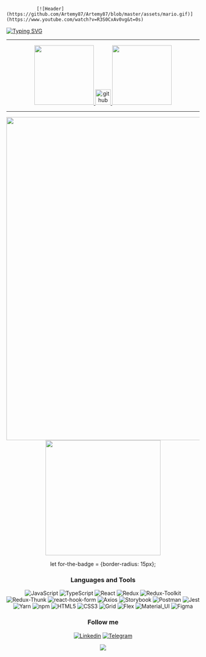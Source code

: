                [![Header](https://github.com/Artemy87/Artemy87/blob/master/assets/mario.gif)](https://www.youtube.com/watch?v=R3S0CxAv0vg&t=0s)

[![Typing SVG](https://readme-typing-svg.herokuapp.com/?duration=3000&color=00bf13&size=30&width=1000&lines=Hi!+My+name`s+Artemii;I`m+front-end+developer;My+techonolgy+stack:+JS(ES6)+/+TYPESCRIPT+/+REACT+/+REDUX+/+HTML5+/+CSS3+/+Grid+Layout)](https://git.io/typing-svg)

<div align="center">
 <hr>
  <a href="https://profile-summary-for-github.com/user/Artemy87">
    <img height="155em" src="https://github-readme-stats.vercel.app/api/top-langs/?username=Artemy87&layout=compact&langs_count=7&theme=dark&bg_color=000&title_color=fff&text_color=fff"/>
    <img src='https://cdn.jsdelivr.net/npm/simple-icons@3.0.1/icons/github.svg' alt='github' height='40'>
    <img height="155em" src="https://github-readme-stats.vercel.app/api?username=Artemy87&show_icons=true&theme=dark&bg_color=000&title_color=fff&text_color=fff&count_private=true">
    <hr>
    <img width="842em" src="https://activity-graph.herokuapp.com/graph?username=Artemy87&theme=xcode&bg_color=000" />
  </a>
  <div>
    <a href="https://www.codewars.com/users/acid00" target="_blank">
      <img  src="https://www.codewars.com/users/acid00/badges/large" width="300"/>
    </a>
  </div>

let for-the-badge = {border-radius: 15px};

### Languages and Tools

![JavaScript](https://img.shields.io/static/v1?style=for-the-badge&logo=javascript&message=JavaScript&label=&color=f5ce42&labelColor=000000)
![TypeScript](https://img.shields.io/static/v1?style=for-the-badge&logo=typescript&message=TypeScript&label=&color=54a4ff&labelColor=000000)
![React](https://img.shields.io/static/v1?style=for-the-badge&logo=react&message=React&label=&color=1873db&labelColor=000000)
![Redux](https://img.shields.io/static/v1?style=for-the-badge&logo=redux&message=Redux&label=&color=902cf5&labelColor=000000)
![Redux-Toolkit](https://img.shields.io/static/v1?style=for-the-badge&logo=reduxtoolkit&message=Redux-Toolkit&label=&color=ae6cf0&labelColor=000000)
![Redux-Thunk](https://img.shields.io/static/v1?style=for-the-badge&logo=reduxthunk&message=Redux-Thunk&label=&color=c284d1&labelColor=000000)
![react-hook-form](https://img.shields.io/static/v1?style=for-the-badge&logo=reacthookform&message=react-hook-form&label=&color=ff36a1&labelColor=000000)
![Axios](https://img.shields.io/static/v1?style=for-the-badge&logo=axios&message=axios&label=&color=2b2b2b&labelColor=000000)
![Storybook](https://img.shields.io/static/v1?style=for-the-badge&logo=storybook&message=storybook&label=&color=fc72bc&labelColor=000000)
![Postman](https://img.shields.io/static/v1?style=for-the-badge&logo=postman&message=postman&label=&color=ff683b&labelColor=000000)
![Jest](https://img.shields.io/static/v1?style=for-the-badge&logo=jest&message=jest&label=&color=ed7297&labelColor=000000)
![Yarn](https://img.shields.io/static/v1?style=for-the-badge&logo=yarn&message=yarn&label=&color=2b8dfc&labelColor=000000)
![npm](https://img.shields.io/static/v1?style=for-the-badge&logo=npm&message=npm&label=&color=F05032&labelColor=000000)
![HTML5](https://img.shields.io/static/v1?style=for-the-badge&logo=html5&message=html5&label=&color=f55d2f&labelColor=000000)
![CSS3](https://img.shields.io/static/v1?style=for-the-badge&logo=css3&message=css3&label=&color=2a8af7&labelColor=000000)
![Grid](https://img.shields.io/static/v1?style=for-the-badge&logo=grid&message=grid&label=&color=21963b&labelColor=000000)
![Flex](https://img.shields.io/static/v1?style=for-the-badge&logo=flex&message=flex&label=&color=F05032&labelColor=000000)
![Material_UI](https://img.shields.io/static/v1?style=for-the-badge&logo=materialui&message=material_ui&label=&color=0a7ac9&labelColor=000000)
![Figma](https://img.shields.io/static/v1?style=for-the-badge&logo=figma&message=figma&label=&color=089c5e&labelColor=000000)



### Follow me

[![Linkedin](https://img.shields.io/badge/<linkedin>-4a4c4f?style=for-the-badge&logo=linkedin)](https://www.linkedin.com/in/artemiy/)
[![Telegram](https://img.shields.io/badge/<telegram>-4a4c4f?style=for-the-badge&logo=telegram)](https://t.me/acidReaction)

<p align="center"><img align="center" src="https://profile-counter.glitch.me/{Artemy87}/count.svg" /></p>
</div>
